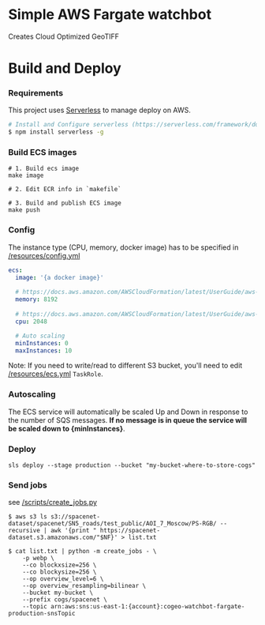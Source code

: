 # Simple AWS Fargate watchbot

Creates Cloud Optimized GeoTIFF

# Build and Deploy

### Requirements 
This project uses [Serverless](https://serverless.com) to manage deploy on AWS.

```bash
# Install and Configure serverless (https://serverless.com/framework/docs/providers/aws/guide/credentials/)
$ npm install serverless -g 
```

### Build ECS images
```
# 1. Build ecs image
make image

# 2. Edit ECR info in `makefile`

# 3. Build and publish ECS image
make push
```

### Config

The instance type (CPU, memory, docker image) has to be specified in [/resources/config.yml](/resources/config.yml)

```yml
ecs:
  image: '{a docker image}'
  
  # https://docs.aws.amazon.com/AWSCloudFormation/latest/UserGuide/aws-resource-ecs-taskdefinition.html#cfn-ecs-taskdefinition-memory
  memory: 8192
  
  # https://docs.aws.amazon.com/AWSCloudFormation/latest/UserGuide/aws-resource-ecs-taskdefinition.html#cfn-ecs-taskdefinition-cpu
  cpu: 2048

  # Auto scaling
  minInstances: 0
  maxInstances: 10
```

Note: If you need to write/read to different S3 bucket, you'll need to edit [/resources/ecs.yml](/resources/ecs.yml) `TaskRole`.

### Autoscaling

The ECS service will automatically be scaled Up and Down in response to the number of SQS messages. **If no message is in queue the service will be scaled down to {minInstances}**.

### Deploy
```
sls deploy --stage production --bucket "my-bucket-where-to-store-cogs"
```

### Send jobs 

see [/scripts/create_jobs.py](/scripts/create_jobs.py)
```
$ aws s3 ls s3://spacenet-dataset/spacenet/SN5_roads/test_public/AOI_7_Moscow/PS-RGB/ --recursive | awk '{print " https://spacenet-dataset.s3.amazonaws.com/"$NF}' > list.txt

$ cat list.txt | python -m create_jobs - \
    -p webp \
    --co blockxsize=256 \
    --co blockysize=256 \
    --op overview_level=6 \
    --op overview_resampling=bilinear \
    --bucket my-bucket \
    --prefix cogs/spacenet \
    --topic arn:aws:sns:us-east-1:{account}:cogeo-watchbot-fargate-production-snsTopic
```
